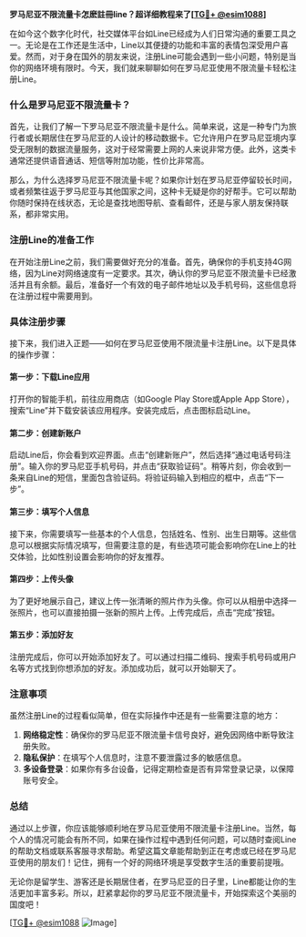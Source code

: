**罗马尼亚不限流量卡怎麽註冊line？超详细教程来了[[TG💪+ @esim1088](https://t.me/s/esim1088)]**

在如今这个数字化时代，社交媒体平台如Line已经成为人们日常沟通的重要工具之一。无论是在工作还是生活中，Line以其便捷的功能和丰富的表情包深受用户喜爱。然而，对于身在国外的朋友来说，注册Line可能会遇到一些小问题，特别是当你的网络环境有限时。今天，我们就来聊聊如何在罗马尼亚使用不限流量卡轻松注册Line。

### 什么是罗马尼亚不限流量卡？

首先，让我们了解一下罗马尼亚不限流量卡是什么。简单来说，这是一种专门为旅行者或长期居住在罗马尼亚的人设计的移动数据卡。它允许用户在罗马尼亚境内享受无限制的数据流量服务，这对于经常需要上网的人来说非常方便。此外，这类卡通常还提供语音通话、短信等附加功能，性价比非常高。

那么，为什么选择罗马尼亚不限流量卡呢？如果你计划在罗马尼亚停留较长时间，或者频繁往返于罗马尼亚与其他国家之间，这种卡无疑是你的好帮手。它可以帮助你随时保持在线状态，无论是查找地图导航、查看邮件，还是与家人朋友保持联系，都非常实用。

### 注册Line的准备工作

在开始注册Line之前，我们需要做好充分的准备。首先，确保你的手机支持4G网络，因为Line对网络速度有一定要求。其次，确认你的罗马尼亚不限流量卡已经激活并且有余额。最后，准备好一个有效的电子邮件地址以及手机号码，这些信息将在注册过程中需要用到。

### 具体注册步骤

接下来，我们进入正题——如何在罗马尼亚使用不限流量卡注册Line。以下是具体的操作步骤：

#### 第一步：下载Line应用
打开你的智能手机，前往应用商店（如Google Play Store或Apple App Store），搜索“Line”并下载安装该应用程序。安装完成后，点击图标启动Line。

#### 第二步：创建新账户
启动Line后，你会看到欢迎界面。点击“创建新账户”，然后选择“通过电话号码注册”。输入你的罗马尼亚手机号码，并点击“获取验证码”。稍等片刻，你会收到一条来自Line的短信，里面包含验证码。将验证码输入到相应的框中，点击“下一步”。

#### 第三步：填写个人信息
接下来，你需要填写一些基本的个人信息，包括姓名、性别、出生日期等。这些信息可以根据实际情况填写，但需要注意的是，有些选项可能会影响你在Line上的社交体验，比如性别设置会影响你的好友推荐。

#### 第四步：上传头像
为了更好地展示自己，建议上传一张清晰的照片作为头像。你可以从相册中选择一张照片，也可以直接拍摄一张新的照片上传。上传完成后，点击“完成”按钮。

#### 第五步：添加好友
注册完成后，你可以开始添加好友了。可以通过扫描二维码、搜索手机号码或用户名等方式找到你想添加的好友。添加成功后，就可以开始聊天了。

### 注意事项

虽然注册Line的过程看似简单，但在实际操作中还是有一些需要注意的地方：

1. **网络稳定性**：确保你的罗马尼亚不限流量卡信号良好，避免因网络中断导致注册失败。
2. **隐私保护**：在填写个人信息时，注意不要泄露过多的敏感信息。
3. **多设备登录**：如果你有多台设备，记得定期检查是否有异常登录记录，以保障账号安全。

### 总结

通过以上步骤，你应该能够顺利地在罗马尼亚使用不限流量卡注册Line。当然，每个人的情况可能会有所不同，如果在操作过程中遇到任何问题，可以随时查阅Line的帮助文档或联系客服寻求帮助。希望这篇文章能帮助到正在考虑或已经在罗马尼亚使用的朋友们！记住，拥有一个好的网络环境是享受数字生活的重要前提哦。

无论你是留学生、游客还是长期居住者，在罗马尼亚的日子里，Line都能让你的生活更加丰富多彩。所以，赶紧拿起你的罗马尼亚不限流量卡，开始探索这个美丽的国度吧！

[[TG💪+ @esim1088](https://t.me/s/esim1088) ![Image](https://i.postimg.cc/4NQfJmqS/Snipaste-2025-05-13-00-14-12.png)]